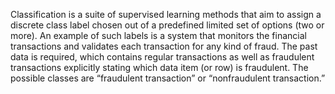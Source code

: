Classification is a suite of supervised learning methods that aim to assign a discrete class
label chosen out of a predefined limited set of options (two or more). An example of such
labels is a system that monitors the financial transactions and validates each transaction
for any kind of fraud. The past data is required, which contains regular transactions as
well as fraudulent transactions explicitly stating which data item (or row) is fraudulent.
The possible classes are “fraudulent transaction” or “nonfraudulent transaction.”
